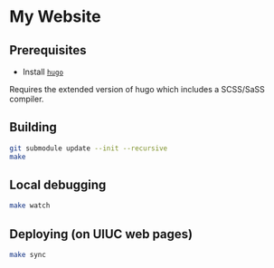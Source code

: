 # My Website

## Prerequisites
- Install [`hugo`](https://gohugo.io/getting-started/installing/)

Requires the extended version of hugo which includes a SCSS/SaSS
compiler.

## Building
```bash
git submodule update --init --recursive
make
```

## Local debugging
```bash
make watch
```

## Deploying (on UIUC web pages)
```bash
make sync
```



